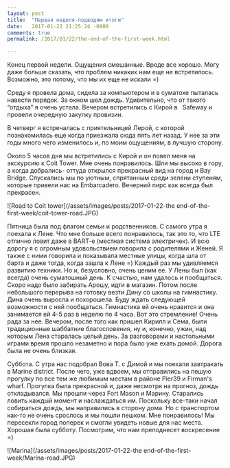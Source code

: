 ```yaml
---
layout: post
title:  "Первая неделя-подводим итоги"
date:   2017-01-22 21:25:24 -0800
comments: true
permalink: /2017/01/22/the-end-of-the-first-week.html

---
```


Конец первой недели. Ощущения смешанные. Вроде все хорошо. Могу даже больше сказать, что проблем никаких нам еще не встретилось. Возможно, это потому, что мы их еще не искали =) <!--separate-->

Среду я провела дома, сидела за компьютером и в суматохе пыталась навести порядок. За окном шел дождь. Удивительно, что от такого “отдыха” я очень устала. Вечером встретились с Кирой в   Safeway и провели очередную закупку провизии. 

В четверг я встречалась с приятельницей Лерой, с которой познакомилась еще когда приезжала сюда пять лет назад. У нее за эти годы много чего изменилось и, по моим ощущениям, в лучшую сторону. 

Около 5 часов дня мы встретились с Кирой и он повел меня на экскурсию к Coit Tower. Мне очень понравилось. Шли мы высоко в гору, а когда добрались- оттуда открылся прекрасный вид на город и Bay Bridge. Спускались мы по уютным, спрятанным среди зелени ступеням, которые привели нас на Embarcadero.  Вечерний пирс как всегда был прекрасен.

![Road to Coit tower](/assets/images/posts/2017-01-22-the end-of-the-first-week/coit-tower-road.JPG)

Пятница была под флагом семьи и родственников. С самого утра я поехала к Лене. Что мне больше всего понравилось, так это то, что LTE отлично ловит даже в BART-e (местная система электричек). И всю дорогу я с огромным удовольствием говорила с родителями и Женей. Я также с ними говорила и показывала местные улицы, когда шла от барта и даже тогда, когда зашла к Лене =) Каждый раз мы удивляемся развитию техники. Но и, безусловно, очень ценим ее.
У Лены был (как всегда) очень суматошный день. К счастью, нам удалось и пообщаться. Скоро надо было забирать Арошу, идти в магазин. Потом после небольшого перерыва на готовку везти Дину со школы на гимнастику. Дина очень выросла и похорошела. Буду ждать следующей возможности с ней пообщаться. Гимнастика ей очень нравится и она занимается ей 4-5 раз  в неделю по 4 часа. Вот это стремление! Очень рада за нее.
Вечером, после того как пришел Кирилл и Сема, были традиционные шаббатние благословения, ну и, конечно, ужин, над которым Лена старалась целый день.
За разговорами и настольными играми время прошло незаметно и пора было уже ехать домой. Дорога была не очень близкая.

Суббота. 
С утра нас подобрал Вова Т. с Димой и мы поехали завтракать в Marine district. После чего, уже вдвоем, мы отправились на пешую прогулку по все тем же любимым местам в районе Pier39 и Firman's wharf. Прогулка была прекрасной и, даже несмотря на прогноз, дождь откладывался. Мы прошли через Fort Mason и Марину. Старались ловить каждый момент и наслаждаться им. 
Поскольку все-таки начал собираться дождь, мы направились в сторону дома. Но с транспортом как-то не очень срослось и мы пошли пешком. 
Мне понравилось! Мы пересекли город поперек и смогли увидеть новые для нас места. 
Хорошая была субботу. Посмотрим, что нам преподнесет воскресение =)

![Marina](/assets/images/posts/2017-01-22-the end-of-the-first-week/Marina-road.JPG)


